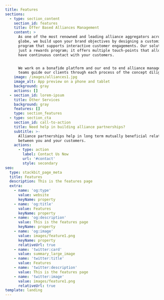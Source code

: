 ```yaml
---
title: Features
sections:
  - type: section_content
    section_id: features
    title: Offer Based Alliances Management
    content: >
      As one of the most renowned and leading alliance aggregators across the
      globe, we build upon your brand objectives by designing a customised
      program that supports interactive customer engagements. Our solution isn’t
      just a rewards program; it offers multiple touch-points that allow you to
      have continuous contact with your customers.


      We work on a bonafide platform and our end to end alliance management
      teams guide our clients through each process of the concept diligently.
    image: /images/alliances1.jpg
    image_alt: App preview on a phone and tablet
    background: gray
    actions: []
  - section_id: lorem-ipsum
    title: Other Services
    background: gray
    features: []
    type: section_features
  - type: section_cta
    section_id: call-to-action
    title: Need help in building alliance partnerships?
    subtitle: >-
      Alliance partnerships help in long term mutually beneficial relationships
      between you and your customers.
    actions:
      - type: action
        label: Contact Us Now
        url: '#contact'
        style: secondary
seo:
  type: stackbit_page_meta
  title: Features
  description: This is the features page
  extra:
    - name: 'og:type'
      value: website
      keyName: property
    - name: 'og:title'
      value: Features
      keyName: property
    - name: 'og:description'
      value: This is the features page
      keyName: property
    - name: 'og:image'
      value: images/feature1.png
      keyName: property
      relativeUrl: true
    - name: 'twitter:card'
      value: summary_large_image
    - name: 'twitter:title'
      value: Features
    - name: 'twitter:description'
      value: This is the features page
    - name: 'twitter:image'
      value: images/feature1.png
      relativeUrl: true
template: landing
---
```

